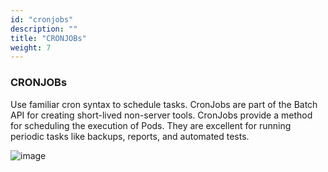 ```yaml
---
id: "cronjobs"
description: ""
title: "CRONJOBs"
weight: 7
---
```


### **CRONJOBs**

Use familiar cron syntax to schedule tasks. CronJobs are part of the Batch API for creating short-lived non-server tools. CronJobs provide a method for scheduling the execution of Pods. They are excellent for running periodic tasks like backups, reports, and automated tests.

![image](cronjob.png)